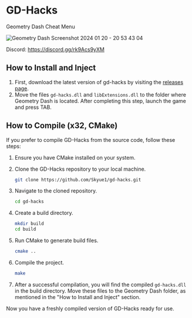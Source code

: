 # GD-Hacks

Geometry Dash Cheat Menu

![Geometry Dash Screenshot 2024 01 20 - 20 53 43 04](https://github.com/qwix456/gd-hacks/assets/104967297/4b5201ba-f254-4544-bba0-6b446ff75d67)

Discord: https://discord.gg/rk9Acs9yXM

## How to Install and Inject

1. First, download the latest version of gd-hacks by visiting the [releases page](https://github.com/Skyue1/gd-hacks/releases).
2. Move the files `gd-hacks.dll` and `libExtensions.dll` to the folder where Geometry Dash is located. After completing this step, launch the game and press TAB.

## How to Compile (x32, CMake)

If you prefer to compile GD-Hacks from the source code, follow these steps:

1. Ensure you have CMake installed on your system.
2. Clone the GD-Hacks repository to your local machine.

   ```bash
   git clone https://github.com/Skyue1/gd-hacks.git
   ```

3. Navigate to the cloned repository.

   ```bash
   cd gd-hacks
   ```

4. Create a build directory.

   ```bash
   mkdir build
   cd build
   ```

5. Run CMake to generate build files.

   ```bash
   cmake ..
   ```

6. Compile the project.

   ```bash
   make
   ```

7. After a successful compilation, you will find the compiled `gd-hacks.dll` in the build directory. Move these files to the Geometry Dash folder, as mentioned in the "How to Install and Inject" section.

Now you have a freshly compiled version of GD-Hacks ready for use.
